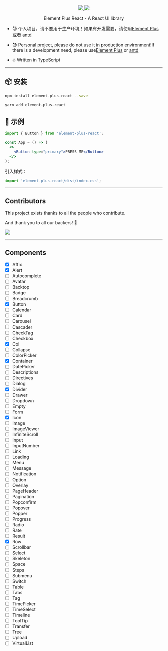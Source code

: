 <p align="center">
  <a href="https://www.npmjs.org/package/element-plus-react">
    <img src="https://img.shields.io/npm/v/element-plus-react.svg">
  </a>
  <a href="https://npmcharts.com/compare/element-plus-react?minimal=true">
    <img src="https://img.shields.io/npm/dm/element-plus-react.svg">
  </a>
  <br>
</p>

<p align="center">Element Plus React - A React UI library</p>

- 😈 个人项目，请不要用于生产环境！如果有开发需要，请使用[Element Plus](https://github.com/element-plus/element-plus) 或者 [antd](https://github.com/ant-design/ant-design)
- 😈 Personal project, please do not use it in production environment!If there is a development need, please use[Element Plus](https://github.com/element-plus/element-plus) or [antd](https://github.com/ant-design/ant-design)

- 🔥 Written in TypeScript

---

## 📦 安装

```bash
npm install element-plus-react --save
```

```bash
yarn add element-plus-react
```

## 🔨 示例

```jsx
import { Button } from 'element-plus-react';

const App = () => (
  <>
    <Button type="primary">PRESS ME</Button>
  </>
);
```

引入样式：

```jsx
import 'element-plus-react/dist/index.css';
```

---
## Contributors

This project exists thanks to all the people who contribute.

And thank you to all our backers! 🙏

<a href="https://github.com/element-plus-react/element-plus-react/graphs/contributors">
  <img src="https://contrib.rocks/image?repo=element-plus-react/element-plus-react" />
</a>

---
## Components

- [x] Affix
- [x] Alert
- [ ] Autocomplete
- [ ] Avatar
- [ ] Backtop
- [ ] Badge
- [ ] Breadcrumb
- [x] Button
- [ ] Calendar
- [ ] Card
- [ ] Carousel
- [ ] Cascader
- [ ] CheckTag
- [ ] Checkbox
- [x] Col
- [ ] Collapse
- [ ] ColorPicker
- [x] Container
- [ ] DatePicker
- [ ] Descriptions
- [ ] Directives
- [ ] Dialog
- [x] Divider
- [ ] Drawer
- [ ] Dropdown
- [ ] Empty
- [ ] Form
- [x] Icon
- [ ] Image
- [ ] ImageViewer
- [ ] InfiniteScroll
- [ ] Input
- [ ] InputNumber
- [ ] Link
- [ ] Loading
- [ ] Menu
- [ ] Message
- [ ] Notification
- [ ] Option
- [ ] Overlay
- [ ] PageHeader
- [ ] Pagination
- [ ] Popconfirm
- [ ] Popover
- [ ] Popper
- [ ] Progress
- [ ] Radio
- [ ] Rate
- [ ] Result
- [x] Row
- [ ] Scrollbar
- [ ] Select
- [ ] Skeleton
- [ ] Space
- [ ] Steps
- [ ] Submenu
- [ ] Switch
- [ ] Table
- [ ] Tabs
- [ ] Tag
- [ ] TimePicker
- [ ] TimeSelect
- [ ] Timeline
- [ ] ToolTip
- [ ] Transfer
- [ ] Tree
- [ ] Upload
- [ ] VirtualList
